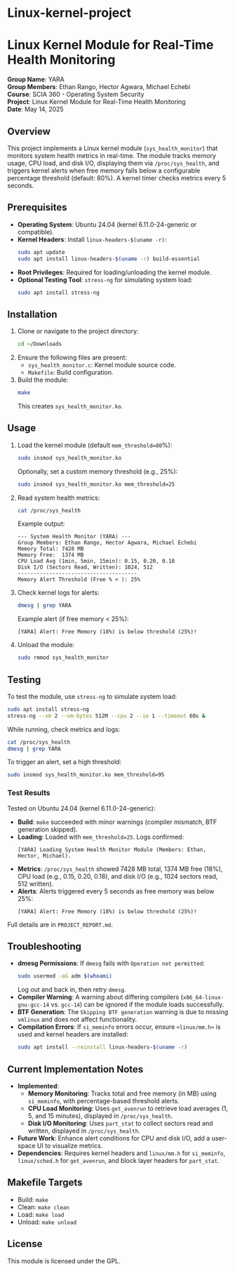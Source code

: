 # Linux-kernel-project
# Linux Kernel Module for Real-Time Health Monitoring

  **Group Name**: YARA  
  **Group Members**: Ethan Rango, Hector Agwara, Michael Echebi  
  **Course**: SCIA 360 - Operating System Security  
  **Project**: Linux Kernel Module for Real-Time Health Monitoring  
  **Date**: May 14, 2025

  ## Overview
  This project implements a Linux kernel module (`sys_health_monitor`) that monitors system health metrics in real-time. The module tracks memory usage, CPU load, and disk I/O, displaying them via `/proc/sys_health`, and triggers kernel alerts when free memory falls below a configurable percentage threshold (default: 80%). A kernel timer checks metrics every 5 seconds.

  ## Prerequisites
  - **Operating System**: Ubuntu 24.04 (kernel 6.11.0-24-generic or compatible).
  - **Kernel Headers**: Install `linux-headers-$(uname -r)`:
    ```bash
    sudo apt update
    sudo apt install linux-headers-$(uname -r) build-essential
    ```
  - **Root Privileges**: Required for loading/unloading the kernel module.
  - **Optional Testing Tool**: `stress-ng` for simulating system load:
    ```bash
    sudo apt install stress-ng
    ```

  ## Installation
  1. Clone or navigate to the project directory:
     ```bash
     cd ~/Downloads
     ```
  2. Ensure the following files are present:
     - `sys_health_monitor.c`: Kernel module source code.
     - `Makefile`: Build configuration.
  3. Build the module:
     ```bash
     make
     ```
     This creates `sys_health_monitor.ko`.

  ## Usage
  1. Load the kernel module (default `mem_threshold=80`%):
     ```bash
     sudo insmod sys_health_monitor.ko
     ```
     Optionally, set a custom memory threshold (e.g., 25%):
     ```bash
     sudo insmod sys_health_monitor.ko mem_threshold=25
     ```
  2. Read system health metrics:
     ```bash
     cat /proc/sys_health
     ```
     Example output:
     ```
     --- System Health Monitor (YARA) ---
     Group Members: Ethan Rango, Hector Agwara, Michael Echebi
     Memory Total: 7428 MB
     Memory Free:  1374 MB
     CPU Load Avg (1min, 5min, 15min): 0.15, 0.20, 0.18
     Disk I/O (Sectors Read, Written): 1024, 512
     --------------------------------------
     Memory Alert Threshold (Free % < ): 25%
     ```
  3. Check kernel logs for alerts:
     ```bash
     dmesg | grep YARA
     ```
     Example alert (if free memory < 25%):
     ```
     [YARA] Alert: Free Memory (18%) is below threshold (25%)!
     ```
  4. Unload the module:
     ```bash
     sudo rmmod sys_health_monitor
     ```

  ## Testing
  To test the module, use `stress-ng` to simulate system load:
  ```bash
  sudo apt install stress-ng
  stress-ng --vm 2 --vm-bytes 512M --cpu 2 --io 1 --timeout 60s &
  ```
  While running, check metrics and logs:
  ```bash
  cat /proc/sys_health
  dmesg | grep YARA
  ```
  To trigger an alert, set a high threshold:
  ```bash
  sudo insmod sys_health_monitor.ko mem_threshold=95
  ```

  ### Test Results
  Tested on Ubuntu 24.04 (kernel 6.11.0-24-generic):
  - **Build**: `make` succeeded with minor warnings (compiler mismatch, BTF generation skipped).
  - **Loading**: Loaded with `mem_threshold=25`. Logs confirmed:
    ```
    [YARA] Loading System Health Monitor Module (Members: Ethan, Hector, Michael).
    ```
  - **Metrics**: `/proc/sys_health` showed 7428 MB total, 1374 MB free (18%), CPU load (e.g., 0.15, 0.20, 0.18), and disk I/O (e.g., 1024 sectors read, 512 written).
  - **Alerts**: Alerts triggered every 5 seconds as free memory was below 25%:
    ```
    [YARA] Alert: Free Memory (18%) is below threshold (25%)!
    ```
  Full details are in `PROJECT_REPORT.md`.

  ## Troubleshooting
  - **dmesg Permissions**:
    If `dmesg` fails with `Operation not permitted`:
    ```bash
    sudo usermod -aG adm $(whoami)
    ```
    Log out and back in, then retry `dmesg`.
  - **Compiler Warning**:
    A warning about differing compilers (`x86_64-linux-gnu-gcc-14` vs. `gcc-14`) can be ignored if the module loads successfully.
  - **BTF Generation**:
    The `Skipping BTF generation` warning is due to missing `vmlinux` and does not affect functionality.
  - **Compilation Errors**:
    If `si_meminfo` errors occur, ensure `<linux/mm.h>` is used and kernel headers are installed:
    ```bash
    sudo apt install --reinstall linux-headers-$(uname -r)
    ```

  ## Current Implementation Notes
  - **Implemented**:
    - **Memory Monitoring**: Tracks total and free memory (in MB) using `si_meminfo`, with percentage-based threshold alerts.
    - **CPU Load Monitoring**: Uses `get_avenrun` to retrieve load averages (1, 5, and 15 minutes), displayed in `/proc/sys_health`.
    - **Disk I/O Monitoring**: Uses `part_stat` to collect sectors read and written, displayed in `/proc/sys_health`.
  - **Future Work**: Enhance alert conditions for CPU and disk I/O, add a user-space UI to visualize metrics.
  - **Dependencies**: Requires kernel headers and `linux/mm.h` for `si_meminfo`, `linux/sched.h` for `get_avenrun`, and block layer headers for `part_stat`.

  ## Makefile Targets
  - Build: `make`
  - Clean: `make clean`
  - Load: `make load`
  - Unload: `make unload`

  ## License
  This module is licensed under the GPL.
